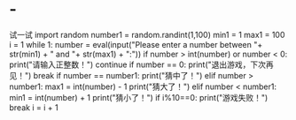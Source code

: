# -
试一试
import random
number1 = random.randint(1,100)
min1 = 1
max1 = 100
i = 1
while 1:
    number = eval(input("Please enter a number between "+ str(min1) + " and "+ str(max1) + ":"))
    if number > int(number) or number < 0:
        print("请输入正整数！")
        continue
    if number == 0:
        print("退出游戏，下次再见！")
        break
    if number == number1:
        print("猜中了！")
    elif number > number1:
        max1 = int(number) - 1
        print("猜大了！")
    elif number < number1:
        min1 = int(number) + 1
        print("猜小了！")
    if i%10==0:
        print("游戏失败！")
        break
    i = i + 1






